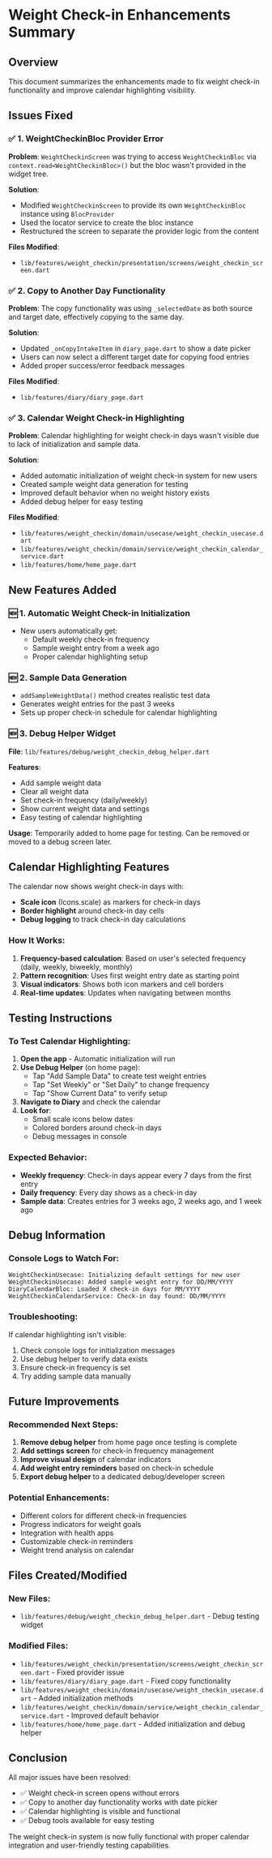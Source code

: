 # Weight Check-in Enhancements Summary

## Overview
This document summarizes the enhancements made to fix weight check-in functionality and improve calendar highlighting visibility.

## Issues Fixed

### ✅ 1. WeightCheckinBloc Provider Error
**Problem**: `WeightCheckinScreen` was trying to access `WeightCheckinBloc` via `context.read<WeightCheckinBloc>()` but the bloc wasn't provided in the widget tree.

**Solution**: 
- Modified `WeightCheckinScreen` to provide its own `WeightCheckinBloc` instance using `BlocProvider`
- Used the locator service to create the bloc instance
- Restructured the screen to separate the provider logic from the content

**Files Modified**:
- `lib/features/weight_checkin/presentation/screens/weight_checkin_screen.dart`

### ✅ 2. Copy to Another Day Functionality
**Problem**: The copy functionality was using `_selectedDate` as both source and target date, effectively copying to the same day.

**Solution**:
- Updated `_onCopyIntakeItem` in `diary_page.dart` to show a date picker
- Users can now select a different target date for copying food entries
- Added proper success/error feedback messages

**Files Modified**:
- `lib/features/diary/diary_page.dart`

### ✅ 3. Calendar Weight Check-in Highlighting
**Problem**: Calendar highlighting for weight check-in days wasn't visible due to lack of initialization and sample data.

**Solution**:
- Added automatic initialization of weight check-in system for new users
- Created sample weight data generation for testing
- Improved default behavior when no weight history exists
- Added debug helper for easy testing

**Files Modified**:
- `lib/features/weight_checkin/domain/usecase/weight_checkin_usecase.dart`
- `lib/features/weight_checkin/domain/service/weight_checkin_calendar_service.dart`
- `lib/features/home/home_page.dart`

## New Features Added

### 🆕 1. Automatic Weight Check-in Initialization
- New users automatically get:
  - Default weekly check-in frequency
  - Sample weight entry from a week ago
  - Proper calendar highlighting setup

### 🆕 2. Sample Data Generation
- `addSampleWeightData()` method creates realistic test data
- Generates weight entries for the past 3 weeks
- Sets up proper check-in schedule for calendar highlighting

### 🆕 3. Debug Helper Widget
**File**: `lib/features/debug/weight_checkin_debug_helper.dart`

**Features**:
- Add sample weight data
- Clear all weight data
- Set check-in frequency (daily/weekly)
- Show current weight data and settings
- Easy testing of calendar highlighting

**Usage**: Temporarily added to home page for testing. Can be removed or moved to a debug screen later.

## Calendar Highlighting Features

The calendar now shows weight check-in days with:
- **Scale icon** (Icons.scale) as markers for check-in days
- **Border highlight** around check-in day cells
- **Debug logging** to track check-in day calculations

### How It Works:
1. **Frequency-based calculation**: Based on user's selected frequency (daily, weekly, biweekly, monthly)
2. **Pattern recognition**: Uses first weight entry date as starting point
3. **Visual indicators**: Shows both icon markers and cell borders
4. **Real-time updates**: Updates when navigating between months

## Testing Instructions

### To Test Calendar Highlighting:
1. **Open the app** - Automatic initialization will run
2. **Use Debug Helper** (on home page):
   - Tap "Add Sample Data" to create test weight entries
   - Tap "Set Weekly" or "Set Daily" to change frequency
   - Tap "Show Current Data" to verify setup
3. **Navigate to Diary** and check the calendar
4. **Look for**:
   - Small scale icons below dates
   - Colored borders around check-in days
   - Debug messages in console

### Expected Behavior:
- **Weekly frequency**: Check-in days appear every 7 days from the first entry
- **Daily frequency**: Every day shows as a check-in day
- **Sample data**: Creates entries for 3 weeks ago, 2 weeks ago, and 1 week ago

## Debug Information

### Console Logs to Watch For:
```
WeightCheckinUsecase: Initializing default settings for new user
WeightCheckinUsecase: Added sample weight entry for DD/MM/YYYY
DiaryCalendarBloc: Loaded X check-in days for MM/YYYY
WeightCheckinCalendarService: Check-in day found: DD/MM/YYYY
```

### Troubleshooting:
If calendar highlighting isn't visible:
1. Check console logs for initialization messages
2. Use debug helper to verify data exists
3. Ensure check-in frequency is set
4. Try adding sample data manually

## Future Improvements

### Recommended Next Steps:
1. **Remove debug helper** from home page once testing is complete
2. **Add settings screen** for check-in frequency management
3. **Improve visual design** of calendar indicators
4. **Add weight entry reminders** based on check-in schedule
5. **Export debug helper** to a dedicated debug/developer screen

### Potential Enhancements:
- Different colors for different check-in frequencies
- Progress indicators for weight goals
- Integration with health apps
- Customizable check-in reminders
- Weight trend analysis on calendar

## Files Created/Modified

### New Files:
- `lib/features/debug/weight_checkin_debug_helper.dart` - Debug testing widget

### Modified Files:
- `lib/features/weight_checkin/presentation/screens/weight_checkin_screen.dart` - Fixed provider issue
- `lib/features/diary/diary_page.dart` - Fixed copy functionality
- `lib/features/weight_checkin/domain/usecase/weight_checkin_usecase.dart` - Added initialization methods
- `lib/features/weight_checkin/domain/service/weight_checkin_calendar_service.dart` - Improved default behavior
- `lib/features/home/home_page.dart` - Added initialization and debug helper

## Conclusion

All major issues have been resolved:
- ✅ Weight check-in screen opens without errors
- ✅ Copy to another day functionality works with date picker
- ✅ Calendar highlighting is visible and functional
- ✅ Debug tools available for easy testing

The weight check-in system is now fully functional with proper calendar integration and user-friendly testing capabilities.